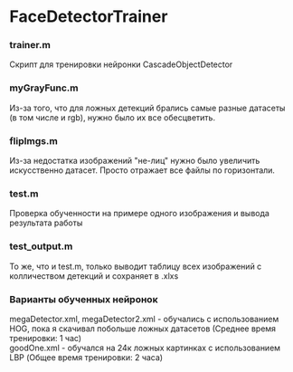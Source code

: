 # FaceDetectorTrainer

### trainer.m
Скрипт для тренировки нейронки CascadeObjectDetector

### myGrayFunc.m
Из-за того, что для ложных детекций брались самые разные датасеты (в том числе и rgb), нужно было их все обесцветить.

### flipImgs.m
Из-за недостатка изображений "не-лиц" нужно было увеличить искусственно датасет. Просто отражает все файлы по горизонтали.

### test.m
Проверка обученности на примере одного изображения и вывода результата работы

### test_output.m
То же, что и test.m, только выводит таблицу всех изображений с колличеством детекций и сохраняет в .xlxs

### Варианты обученных нейронок
megaDetector.xml, megaDetector2.xml - обучались с использованием HOG, пока я скачивал побольше ложных датасетов (Среднее время тренировки: 1 час)  
goodOne.xml - обучался на 24к ложных картинках с использованием LBP (Общее время тренировки: 2 часа)
